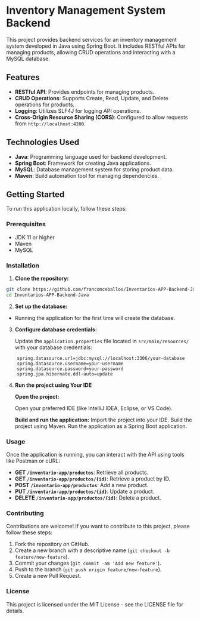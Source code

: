 # Inventory Management System Backend

This project provides backend services for an inventory management system developed in Java using Spring Boot. It includes RESTful APIs for managing products, allowing CRUD operations and interacting with a MySQL database.

## Features

-   **RESTful API**: Provides endpoints for managing products.
-   **CRUD Operations**: Supports Create, Read, Update, and Delete operations for products.
-   **Logging**: Utilizes SLF4J for logging API operations.
-   **Cross-Origin Resource Sharing (CORS)**: Configured to allow requests from `http://localhost:4200`.

## Technologies Used

-   **Java**: Programming language used for backend development.
-   **Spring Boot**: Framework for creating Java applications.
-   **MySQL**: Database management system for storing product data.
-   **Maven**: Build automation tool for managing dependencies.

## Getting Started

To run this application locally, follow these steps:

### Prerequisites

-   JDK 11 or higher
-   Maven
-   MySQL
    
   ### Installation

1.  **Clone the repository:**
   
```bash
git clone https://github.com/francomceballos/Inventarios-APP-Backend-Java.git
cd Inventarios-APP-Backend-Java
```
2. **Set up the database:**

 - Running the application for the first time will create the database.
   
3. **Configure database credentials:**

	Update the `application.properties` file located in `src/main/resources/` with your database credentials:
```
    spring.datasource.url=jdbc:mysql://localhost:3306/your-database 
    spring.datasource.username=your-username  
    spring.datasource.password=your-password 
    spring.jpa.hibernate.ddl-auto=update
```
    
4. **Run the project using Your IDE**

    **Open the project:**

    Open your preferred IDE (like IntelliJ IDEA, Eclipse, or VS Code).

    **Build and run the application:**
        Import the project into your IDE.
        Build the project using Maven.
        Run the application as a Spring Boot application.
   
### Usage

Once the application is running, you can interact with the API using tools like Postman or cURL:

-   **GET `/inventario-app/productos`**: Retrieve all products.
-   **GET `/inventario-app/productos/{id}`**: Retrieve a product by ID.
-   **POST `/inventario-app/productos`**: Add a new product.
-   **PUT `/inventario-app/productos/{id}`**: Update a product.
-   **DELETE `/inventario-app/productos/{id}`**: Delete a product.

### Contributing

Contributions are welcome! If you want to contribute to this project, please follow these steps:

1.  Fork the repository on GitHub.
2.  Create a new branch with a descriptive name (`git checkout -b feature/new-feature`).
3.  Commit your changes (`git commit -am 'Add new feature'`).
4.  Push to the branch (`git push origin feature/new-feature`).
5.  Create a new Pull Request.

### License

This project is licensed under the MIT License - see the LICENSE file for details.
